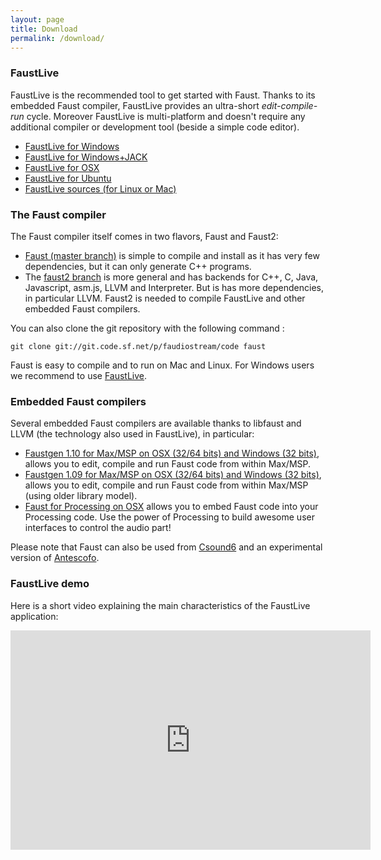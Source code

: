```yaml
---
layout: page
title: Download
permalink: /download/
---
```



### FaustLive ###
FaustLive is the recommended tool to get started with Faust. Thanks to its embedded Faust compiler, FaustLive provides an ultra-short _edit-compile-run_ cycle. Moreover FaustLive is multi-platform and doesn't require any additional compiler or development tool (beside a simple code editor).

+ [FaustLive for Windows](https://sourceforge.net/projects/faudiostream/files/FaustLive-Windows-2.44.zip/download)
+ [FaustLive for Windows+JACK](https://sourceforge.net/projects/faudiostream/files/FaustLive-Windows-Jack-2.44.zip/download)
+ [FaustLive for OSX](https://sourceforge.net/projects/faudiostream/files/FaustLive-OSX-2.44.dmg/download)
+ [FaustLive for Ubuntu](http://sourceforge.net/projects/faudiostream/files/FaustLive-ubuntu-x86_64-2.43.zip/download)
+ [FaustLive sources (for Linux or Mac)](https://sourceforge.net/projects/faudiostream/files/FaustLive-sources-2.41.tgz/download)


### The Faust compiler ###
The Faust compiler itself comes in two flavors, Faust and Faust2:

+ [Faust (master branch)](https://sourceforge.net/projects/faudiostream/files/faust-0.9.80.tgz/download) is simple to compile and install as it has very few dependencies, but it can only generate C++ programs.
+ The [faust2 branch](https://sourceforge.net/projects/faudiostream/files/faust-2.0.a49.tgz/download) is more general and has backends for C++, C, Java, Javascript, asm.js, LLVM and Interpreter. But is has more dependencies, in particular LLVM. Faust2 is needed to compile FaustLive and other embedded Faust compilers.

You can also clone the git repository with the following command :

	git clone git://git.code.sf.net/p/faudiostream/code faust

Faust is easy to compile and to run on Mac and Linux. For Windows users we recommend to use [FaustLive](https://sourceforge.net/projects/faudiostream/files/FaustLive-Windows-Jack-2.30.zip/download).

### Embedded Faust compilers ###
Several embedded Faust compilers are available thanks to libfaust and LLVM (the technology also used in FaustLive), in particular:

+ [Faustgen 1.10 for Max/MSP on OSX (32/64 bits) and Windows (32 bits)](https://sourceforge.net/projects/faudiostream/files/faustgen-1.10.zip/download), allows you to edit, compile and run Faust code from within Max/MSP.
+ [Faustgen 1.09 for Max/MSP on OSX (32/64 bits) and Windows (32 bits)](https://sourceforge.net/projects/faudiostream/files/faustgen-1.09.zip/download), allows you to edit, compile and run Faust code from within Max/MSP (using older library model).
+ [Faust for Processing on OSX](https://sourceforge.net/projects/faudiostream/files/faustProcessing.zip/download) allows you to embed Faust code into your Processing code. Use the power of Processing to build awesome user interfaces to control the audio part!  

Please note that Faust can also be used from [Csound6](http://www.youtube.com/watch?v=y8Hjl_LHHU4) and an experimental version of [Antescofo](https://www.youtube.com/watch?v=HFTw387rJto).

### FaustLive demo ###

Here is a short video explaining the main characteristics of the FaustLive application:

<iframe align="center" id="ytplayer" type="text/html" width="576" height="351" src="http://www.youtube.com/embed/8ZUD2c5D-PU" frameborder="0" />
